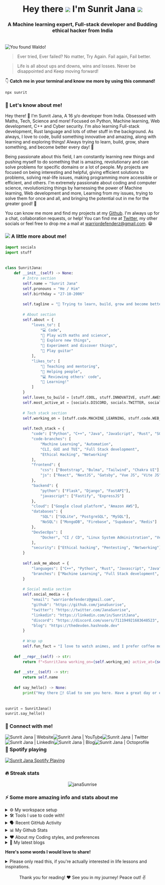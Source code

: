 <!-- Main title -->
<h1 align="center">
    Hey there 
    <img src="https://raw.githubusercontent.com/MartinHeinz/MartinHeinz/master/wave.gif" width="30px"> 
    I'm Sunrit Jana
    <img src="https://media.giphy.com/media/mGcNjsfWAjY5AEZNw6/giphy.gif" width="50">
</h1>

<h3 align="center">A Machine learning expert, Full-stack developer and Budding ethical hacker from India</h3>

<br />

<img src="https://octodex.github.com/images/waldocat.png" width="160px" Title="You found Waldo!" align="center">

> Ever tried, Ever failed? No matter, Try Again. Fail again, Fail better.

> Life is all about ups and downs, wins and losses. Never be disappointed and Keep moving forward!

👇 **Catch me in your terminal and know me more by using this command!**

```sh
npx sunrit
```

### 🤗 Let's know about me!

Hey there! 👋 I'm Sunrit Jana, A 16 y/o developer from India. Obsessed with Maths, Tech, Science and more!
Focused on Python, Machine learning, Web development, C++ and Cyber security. I'm also learning Full-stack
development, Rust language and lots of other stuff in the background. As always, I love to code, build something
innovative and amazing, along with learning and exploring things! Always trying to learn, build, grow, share
something, and become better every day! 🤗

Being passionate about this field, I am constantly learning new things and pushing myself to do something that
is amazing, revolutionary and can solve problems for specific domains or a lot of people. My projects are focused
on being interesting and helpful, giving efficient solutions to problems, solving real-life issues, making programming
more accessible or efficient, and others. I'm extremely passionate about coding and computer science, revolutionizing
things by harnessing the power of Machine learning, Web development and more, Learning from my issues, trying to
solve them for once and all, and bringing the potential out in me for the greater good! 🤩

You can know me more and find my projects at my [Github](https://github.com/janaSunrise/). I'm always up
for a chat, collaboration requests, or help! You can find me at [Twitter](https://twitter.com/JanaSunrise),
my other socials or feel free to drop me a mail at [warriordefenderz@gmail.com](mailto:warriordefenderz@gmail.com). 😁

### <img src="https://media.giphy.com/media/VgCDAzcKvsR6OM0uWg/giphy.gif" width="50"> A little more about me!

```python
import socials
import stuff


class SunritJana:
    def __init__(self) -> None:
        # Intro section
        self.name = "Sunrit Jana"
        self.pronouns = "He / Him"
        self.birthday = "27-10-2006"

        self.tagline = "🌟 Trying to learn, build, grow and become better every day!"

        # About section
        self.about = {
            "loves_to": [
                "💻 Code",
                "🏫 Play with maths and science",
                "🔭 Explore new things",
                "🧪 Experiment and discover things",
                "🎸 Play guitar"
            ],
            "likes_to": [
                "🏫 Teaching and mentoring",
                "🤝 Helping people",
                "💻 Reviewing others' code",
                "🚀 Learning!"
            ]
        }
        self.loves_to_build = [stuff.COOL, stuff.INNOVATIVE, stuff.AWESOME, stuff.USEFUL]
        self.most_active_at = [socials.DISCORD, socials.TWITTER, socials.GITHUB, socials.LINKEDIN]

        # Tech stack section
        self.working_on = [stuff.code.MACHINE_LEARNING, stuff.code.WEB_DEVELOPMENT, stuff.security.ETHICAL_HACKING]

        self.tech_stack = {
            "code": ["Python", "C++", "Java", "JavaScript", "Rust", "SQL"],
            "code-branches": [
                "Machine Learning", "Automation", 
                "CLI, GUI and TUI", "Full Stack development", 
                "Ethical Hacking", "Networking"
            ],
            "frontend": {
                "css": ["Bootstrap", "Bulma", "Tailwind", "Chakra UI"],
                "js": ["React", "NextJS", "Gatsby", "Vue JS", "Vite JS"]
            },
            "backend": {
                "python": ["Flask", "Django", "FastAPI"],
                "javascript": ["Fastify", "ExpressJS"]
            },
            "cloud": ["Google cloud platform", "Amazon AWS"],
            "databases": {
                "SQL": ["SQLite", "PostgreSQL", "MySQL"],
                "NoSQL": ["MongoDB", "Firebase", "Supabase", "Redis"]
            },
            "DevSecOps": [
                "Docker", "CI / CD", "Linux System Administration", "Version Control System", "Virtualization"
            ],
            "security": ["Ethical hacking", "Pentesting", "Networking"]
        }

        self.ask_me_about = {
            "languages": ["C++", "Python", "Rust", "Javascript", "Java", "SQL"],
            "branches": ["Machine Learning", "Full Stack development", "DevSecOps", "Ethical hacking"]
        }

        # Social media section
        self.social_media = {
            "email": "warriordefenderz@gmail.com",
            "github": "https://github.com/janaSunrise",
            "twitter": "https://twitter.com/JanaSunrise",
            "linkedin": "https://linkedin.com/in/SunritJana",
            "discord": "https://discord.com/users/711194921683648523",
            "blog": "https://thedevden.hashnode.dev"
        }

        # Wrap up
        self.fun_fact = "I love to watch animes, and I prefer coffee more than tea!"

    def __repr__(self) -> str:
        return f"<SunritJana working_on={self.working_on} active_at={self.most_active_at} ask_about={self.ask_me_about}>"

    def __str__(self) -> str:
        return self.name

    def say_hello() -> None:
        print("Hey there 👋! Glad to see you here. Have a great day or evening ahead!")


sunrit = SunritJana()
sunrit.say_hello()
```

### 🔗 Connect with me!

<p align="center">
    
[<img align="left" alt="Sunrit Jana | Website" src="https://img.shields.io/badge/Website-02ccf7?style=for-the-badge&logo=https://raw.githubusercontent.com/iconic/open-iconic/master/svg/globe.svg&logoColor=white" />][website]
[<img align="left" alt="Sunrit Jana | YouTube" src="https://img.shields.io/badge/YouTube-FF0000?style=for-the-badge&logo=youtube&logoColor=white" />][youtube]
[<img align="left" alt="Sunrit Jana | Twitter" src="https://img.shields.io/badge/Twitter-1DA1F2?style=for-the-badge&logo=twitter&logoColor=white" />][twitter]
[<img align="left" alt="Sunrit Jana | LinkedIn" src="https://img.shields.io/badge/LinkedIn-0077B5?style=for-the-badge&logo=linkedin&logoColor=white" />][linkedin]
[<img align="left" alt="Sunrit Jana | Blog" src="https://img.shields.io/badge/Hashnode-2962FF?style=for-the-badge&logo=hashnode&logoColor=white" />][blog]
[<img align="left" alt="Sunrit Jana | Octoprofile" src="https://img.shields.io/badge/Octo%20Profile-00FFFF?style=for-the-badge&logo=https://raw.githubusercontent.com/iconic/open-iconic/master/svg/globe.svg&logoColor=white" />][octoprofile]

</p>

<br />

### 🎵 Spotify playing

[<img src="https://spotify-activity.warriordefenderz.vercel.app/api/spotify" alt="Sunrit Jana Spotify Playing" width="400" />](https://open.spotify.com/user/qy9jhr85so9g8pr6zz7aizc6x)

### 🔥 Streak stats

<p align="center">
  <img align="center" src="https://github-readme-streak-stats.herokuapp.com/?user=janaSunrise&theme=algolia" alt="janaSunrise" />
</p>

### ⚡ Some more amazing info and stats about me

<!-- Workspace info -->

<details>
  <summary>⚙️ My workspace setup</summary>

  - **Laptop**: HP Notebook G5 (Intel i5, 12GB memory)
  - **OS**: Windows 10 / Ubuntu 20.04 / Arch Linux
  - **Terminal**: ZSH with Spaceship or Powerlevel10k theme
  - **Terminal-based editors**: Nano, NeoVim
  - **Browser**: Mozilla firefox and Microsoft Edge
  - **Code Editor**: VSCode, Jetbrains IDE, NeoVim
  - **Music Player**: Spotify
  - **Note software**: Notion

</details>

<!-- Tech stack summary -->

<details>
  <summary>🛠 Tools I use to code with! </summary>
  
  - **UI / UX**

    <img alt="Figma" src="https://img.shields.io/badge/figma%20-%23F24E1E.svg?&style=for-the-badge&logo=figma&logoColor=white"/> 

  - **Programming Languages**

    <img src="https://img.shields.io/badge/C-00599C?style=for-the-badge&logo=c&logoColor=white" alt="c" />
    <img src="https://img.shields.io/badge/C%2B%2B-00599C?style=for-the-badge&logo=c%2B%2B&logoColor=white" alt="cplusplus" />
    <img src="https://img.shields.io/badge/Java-ED8B00?style=for-the-badge&logo=java&logoColor=white" alt="java" />
    <img src="https://img.shields.io/badge/Python-14354C?style=for-the-badge&logo=python&logoColor=white" alt="python" /> 
    <img src="https://img.shields.io/badge/Rust-000000?style=for-the-badge&logo=rust&logoColor=white" alt="rust" />
    <img src="https://img.shields.io/badge/JavaScript-323330?style=for-the-badge&logo=javascript&logoColor=F7DF1E" alt="javascript" />

  - **Frameworks**
    - **CSS**

      <img src="https://img.shields.io/badge/Bootstrap-563D7C?style=for-the-badge&logo=bootstrap&logoColor=white" alt="bootstrap" />
      <img src="https://img.shields.io/badge/Bulma-00D1B2?style=for-the-badge&logo=https://simpleicons.org/icons/bulma.svg&logoColor=white" alt="bulma" />
      <img src="https://img.shields.io/badge/Tailwind_CSS-38B2AC?style=for-the-badge&logo=tailwind-css&logoColor=white" alt="tailwind">
      <img src="https://img.shields.io/badge/Material--UI-0081CB?style=for-the-badge&logo=material-ui&logoColor=white" alt="materialize"/>
      <img src="https://img.shields.io/badge/Chakra--UI-319795?style=for-the-badge&logo=chakra-ui&logoColor=white" alt="chakraui" />

    - **Frontend**

      <img src="https://img.shields.io/badge/Gatsby-663399?style=for-the-badge&logo=gatsby&logoColor=white" alt="gatsby" />
      <img alt="React" src="https://img.shields.io/badge/react%20-%2320232a.svg?&style=for-the-badge&logo=react&logoColor=%2361DAFB"/>
      <img alt="Vue.js" src="https://img.shields.io/badge/vuejs%20-%2335495e.svg?&style=for-the-badge&logo=vue.js&logoColor=%234FC08D"/>
      <img alt="Next.js" src="https://img.shields.io/badge/next.js-000000?style=for-the-badge&logo=nextdotjs&logoColor=white" />

    - **Backend**

      <img alt="Django" src="https://img.shields.io/badge/django%20-%23092E20.svg?&style=for-the-badge&logo=django&logoColor=white"/>
      <img alt="Flask" src="https://img.shields.io/badge/flask%20-%23000.svg?&style=for-the-badge&logo=flask&logoColor=white"/>
      <img alt="FastAPI" src="https://img.shields.io/badge/fastapi-109989?style=for-the-badge&logo=FASTAPI&logoColor=white"/>
      <img src="https://img.shields.io/badge/Express.js-000000?style=for-the-badge&logo=express&logoColor=white" alt="expressjs" />
      <img src="https://img.shields.io/badge/fastify-202020?style=for-the-badge&logo=fastify&logoColor=white" alt="fastify" />

    - **AI / ML**

      <img src="https://img.shields.io/badge/scikit_learn-F7931E?style=for-the-badge&logo=scikit-learn&logoColor=white" alt="scikit-learn" />
      <img alt="TensorFlow" src="https://img.shields.io/badge/TensorFlow%20-%23FF6F00.svg?&style=for-the-badge&logo=TensorFlow&logoColor=white" />
      <img alt="Keras" src="https://img.shields.io/badge/Keras%20-%23D00000.svg?&style=for-the-badge&logo=Keras&logoColor=white"/>
      <img alt="PyTorch" src="https://img.shields.io/badge/PyTorch%20-%23EE4C2C.svg?&style=for-the-badge&logo=PyTorch&logoColor=white" />
      <img alt="Pandas" src="https://img.shields.io/badge/pandas%20-%23150458.svg?&style=for-the-badge&logo=pandas&logoColor=white" />
      <img alt="NumPy" src="https://img.shields.io/badge/numpy%20-%23013243.svg?&style=for-the-badge&logo=numpy&logoColor=white" /> 
      <img src="https://img.shields.io/badge/OpenCV-27338e?style=for-the-badge&logo=OpenCV&logoColor=white" alt="opencv" />

  - **Databases**

    <img src="https://img.shields.io/badge/MySQL-00000F?style=for-the-badge&logo=mysql&logoColor=white" alt="mysql" /> 
    <img src="https://img.shields.io/badge/SQLite-07405E?style=for-the-badge&logo=sqlite&logoColor=white" alt="sqlite" />
    <img src="https://img.shields.io/badge/PostgreSQL-316192?style=for-the-badge&logo=postgresql&logoColor=white" alt="postgres" />
    <img src="https://img.shields.io/badge/MongoDB-4EA94B?style=for-the-badge&logo=mongodb&logoColor=white" alt="mongodb" />
    <img src="https://img.shields.io/badge/redis-%23DD0031.svg?&style=for-the-badge&logo=redis&logoColor=white" alt="redis" />
    <img src="https://img.shields.io/badge/firebase-ffca28?style=for-the-badge&logo=firebase&logoColor=black" alt="firebase" />
    <img src="https://img.shields.io/badge/Supabase-181818?style=for-the-badge&logo=supabase&logoColor=white" alt="supabase" />

  - **Cloud**

    <img src="https://img.shields.io/badge/Heroku-430098?style=for-the-badge&logo=heroku&logoColor=white" alt="heroku" />
    <img src="https://img.shields.io/badge/Microsoft_Azure-0089D6?style=for-the-badge&logo=microsoft-azure&logoColor=white" alt="azure" />
    <img src="https://img.shields.io/badge/Google_Cloud-4285F4?style=for-the-badge&logo=google-cloud&logoColor=white" alt="gcp" /> 
    <img alt="AWS" src="https://img.shields.io/badge/AWS%20-%23FF9900.svg?&style=for-the-badge&logo=amazon-aws&logoColor=white"/> 

  - **Operating Systems**

    <img src="https://img.shields.io/badge/Windows-0078D6?style=for-the-badge&logo=windows&logoColor=white" alt="windows" />
    <img src="https://img.shields.io/badge/Ubuntu-E95420?style=for-the-badge&logo=ubuntu&logoColor=white" alt="ubuntu" />
    <img src="https://img.shields.io/badge/Arch_Linux-1793D1?style=for-the-badge&logo=arch-linux&logoColor=white" alt="arch" />
    <img src="https://img.shields.io/badge/Kali_Linux-557C94?style=for-the-badge&logo=kali-linux&logoColor=white" alt="Kali" />
    
  - **Code Editors**
    
    <img src="https://img.shields.io/badge/Visual_Studio_Code-0078D4?style=for-the-badge&logo=visual%20studio%20code&logoColor=white" alt="VS Code" />
    <img src="https://img.shields.io/badge/PyCharm-000000.svg?&style=for-the-badge&logo=PyCharm&logoColor=white" alt="Pycharm" />
    <img src="https://img.shields.io/badge/VIM-%2311AB00.svg?&style=for-the-badge&logo=vim&logoColor=white" alt="VIM" />

  - **Music**

    <img src="https://img.shields.io/badge/Spotify-1ED760?&style=for-the-badge&logo=spotify&logoColor=white" alt="spotify" />
    <img src="https://img.shields.io/badge/YouTube_Music-FF0000?style=for-the-badge&logo=youtube-music&logoColor=white" alt="youtube-music">

  - **Blogging**

    <img alt="Hashnode" src="https://img.shields.io/badge/Hashnode-2962FF?style=for-the-badge&logo=hashnode&logoColor=white">

  - **Other Skills**

    <img alt="Git" src="https://img.shields.io/badge/git%20-%23F05033.svg?&style=for-the-badge&logo=git&logoColor=white"/>
    <img alt="GitHub" src="https://img.shields.io/badge/github%20-%23121011.svg?&style=for-the-badge&logo=github&logoColor=white"/>
    <img src="https://img.shields.io/badge/Linux-FCC624?style=for-the-badge&logo=https://simpleicons.org/icons/linux.svg&logoColor=white" alt="linux" /> 
    <img alt="Shell Script" src="https://img.shields.io/badge/shell_script%20-%23121011.svg?&style=for-the-badge&logo=gnu-bash&logoColor=white"/>
    <img alt="Docker" src="https://img.shields.io/badge/docker%20-%230db7ed.svg?&style=for-the-badge&logo=docker&logoColor=white"/>
    <img src="https://img.shields.io/badge/Grafana-F46800?style=for-the-badge&logo=https://simpleicons.org/icons/grafana.svg&logoColor=white" alt="grafana" />
    <img alt="Nginx" src="https://img.shields.io/badge/nginx%20-%23009639.svg?&style=for-the-badge&logo=nginx&logoColor=white"/>

</details>

<details>
  <summary>🗣 Recent GitHub Activity</summary>
  
<!--START_SECTION:activity-->
1. 🎉 Merged PR [#226](https://github.com/janaSunrise/HypixelIO/pull/226) in [janaSunrise/HypixelIO](https://github.com/janaSunrise/HypixelIO)
2. 🎉 Merged PR [#227](https://github.com/janaSunrise/HypixelIO/pull/227) in [janaSunrise/HypixelIO](https://github.com/janaSunrise/HypixelIO)
<!--END_SECTION:activity-->
</details>

<!-- Github stats summary -->

<details>
  <summary>📊 My Github Stats</summary>
 
  <p> <img src="https://github-readme-stats.warriordefenderz.vercel.app/api?username=janasunrise&show_icons=true&include_all_commits=true&line_height=25" alt="janasunrise" /></p>
  
  <p align="left"> <a href="https://github.com/janaSunrise"><img src="https://github-profile-trophy.vercel.app/?username=janaSunrise" alt="janaSunrise" /></a> </p>
  
  ### My Contribution graph
  
  <p><img align="left" src="https://activity-graph.herokuapp.com/graph?username=janaSunrise&theme=github" alt="Github Contribution graph" /></p> 
  
  <br />

</details>

<!-- Wakatime Stats section -->

<details>
  <summary>❤️ About my Coding styles, and preferences </summary>
  <br />

  <!--START_SECTION:waka-->
![Lines of code](https://img.shields.io/badge/From%20Hello%20World%20I%27ve%20Written-2.0%20million%20lines%20of%20code-blue)

**🐱 My Github Data** 

> 🏆 1,471 Contributions in the Year 2021
 > 
> 📦 0 Bytes Used in Github's Storage 
 > 
> 🚫 Not Opted to Hire
 > 
> 📜 58 Public Repositories 
 > 
> 🔑 0 Private Repositories  
 > 
**I'm an Early 🐤** 

```text
🌞 Morning    53 commits     ███░░░░░░░░░░░░░░░░░░░░░░   15.14% 
🌆 Daytime    151 commits    ██████████░░░░░░░░░░░░░░░   43.14% 
🌃 Evening    117 commits    ████████░░░░░░░░░░░░░░░░░   33.43% 
🌙 Night      29 commits     ██░░░░░░░░░░░░░░░░░░░░░░░   8.29%

```
📅 **I'm Most Productive on Wednesday** 

```text
Monday       52 commits     ███░░░░░░░░░░░░░░░░░░░░░░   14.86% 
Tuesday      40 commits     ██░░░░░░░░░░░░░░░░░░░░░░░   11.43% 
Wednesday    81 commits     █████░░░░░░░░░░░░░░░░░░░░   23.14% 
Thursday     58 commits     ████░░░░░░░░░░░░░░░░░░░░░   16.57% 
Friday       56 commits     ████░░░░░░░░░░░░░░░░░░░░░   16.0% 
Saturday     33 commits     ██░░░░░░░░░░░░░░░░░░░░░░░   9.43% 
Sunday       30 commits     ██░░░░░░░░░░░░░░░░░░░░░░░   8.57%

```


📊 **This Week I Spent My Time On** 

```text
⌚︎ Time Zone: Asia/Kolkata

💬 Programming Languages: 
Python                   18 hrs 26 mins      █████████████████░░░░░░░░   67.59% 
HTML                     5 hrs 40 mins       █████░░░░░░░░░░░░░░░░░░░░   20.83% 
Markdown                 1 hr 29 mins        █░░░░░░░░░░░░░░░░░░░░░░░░   5.49% 
Other                    34 mins             ░░░░░░░░░░░░░░░░░░░░░░░░░   2.13% 
TOML                     23 mins             ░░░░░░░░░░░░░░░░░░░░░░░░░   1.44%

🔥 Editors: 
PyCharm                  24 hrs 3 mins       ██████████████████████░░░   88.2% 
VS Code                  3 hrs 13 mins       ███░░░░░░░░░░░░░░░░░░░░░░   11.8%

🐱‍💻 Projects: 
spotify-playing-readme   14 hrs 25 mins      █████████████░░░░░░░░░░░░   52.89% 
ZeroCom                  2 hrs 27 mins       ██░░░░░░░░░░░░░░░░░░░░░░░   9.04% 
bubble-sort-visualization2 hrs 24 mins       ██░░░░░░░░░░░░░░░░░░░░░░░   8.85% 
ML-algorithm-comparator  2 hrs 9 mins        ██░░░░░░░░░░░░░░░░░░░░░░░   7.93% 
quick-sort-visualization 1 hr 25 mins        █░░░░░░░░░░░░░░░░░░░░░░░░   5.24%

💻 Operating System: 
Linux                    27 hrs 16 mins      █████████████████████████   100.0%

```

**I Mostly Code in Python** 

```text
Python                   38 repos            ███████████████░░░░░░░░░░   62.3% 
JavaScript               8 repos             ███░░░░░░░░░░░░░░░░░░░░░░   13.11% 
Jupyter Notebook         3 repos             █░░░░░░░░░░░░░░░░░░░░░░░░   4.92% 
HTML                     2 repos             ░░░░░░░░░░░░░░░░░░░░░░░░░   3.28% 
Java                     2 repos             ░░░░░░░░░░░░░░░░░░░░░░░░░   3.28%

```


**Timeline**

![Chart not found](https://raw.githubusercontent.com/janaSunrise/janaSunrise/master/charts/bar_graph.png) 


<!--END_SECTION:waka-->
  
</details>

<!-- Latest blogs section -->

<details>
  <summary>🔖 My latest blogs</summary>

<!-- BLOG-POST-LIST:START -->
- [Still using ExpressJS? Time to switch backend frameworks!](https://thedevden.hashnode.dev/still-using-expressjs-time-to-switch-backend-frameworks)
- [Writing our first deep learning model](https://thedevden.hashnode.dev/writing-our-first-deep-learning-model)
- [Deep learning 101](https://thedevden.hashnode.dev/deep-learning-101)
- [Let&#39;s explore linear regression!!](https://thedevden.hashnode.dev/lets-explore-linear-regression)
- [Gradient descent and all about it](https://thedevden.hashnode.dev/gradient-descent-and-all-about-it)
<!-- BLOG-POST-LIST:END -->
</details>

**Here's some words I would love to share!**

<details>
  <summary>Please only read this, if you're actually interested in life lessons and inspirations.</summary>

  <p align="left"><img src="https://raw.githubusercontent.com/janaSunrise/janaSunrise/master/images/thought.png" alt="janasunrise" /></p>

</details>

<br />

<!-- END -->
<div align="center">
    Thank you for reading! ❤️ See you in my journey! Peace out! ✌️
</div>

<!-- Links and URLs -->
[website]: https://sunritjana.now.sh
[twitter]: https://twitter.com/janaSunrise
[youtube]: https://www.youtube.com/channel/UC3S4lcSvaSIiT3uSRSi7uCQ
[instagram]: https://instagram.com/dare.me_bro
[linkedin]: https://www.linkedin.com/in/SunritJana
[blog]: https://thedevden.hashnode.dev
[octoprofile]: https://octoprofile.now.sh/user?id=janaSunrise

